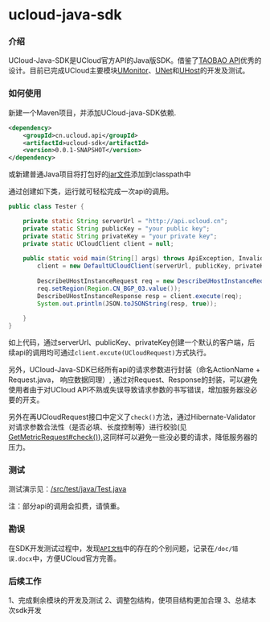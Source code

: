 # ucloud-java-sdk

### 介绍

UCloud-Java-SDK是UCloud官方API的Java版SDK。借鉴了[TAOBAO API](http://open.taobao.com/api/api_list.htm?spm=a219a.7386653.1998342671.4.Vb7FQs)优秀的设计。目前已完成UCloud主要模块[UMonitor](http://docs.ucloud.cn/api/umon/index.html)、[UNet](http://docs.ucloud.cn/api/unet/index.html)和[UHost](http://docs.ucloud.cn/api/uhost/index.html)的开发及测试。

### 如何使用

新建一个Maven项目，并添加UCloud-java-SDK依赖.
```xml
<dependency>
    <groupId>cn.ucloud.api</groupId>
    <artifactId>ucloud-sdk</artifactId>
    <version>0.0.1-SNAPSHOT</version>
</dependency>
```
或新建普通Java项目将打包好的[jar文件](https://gitcafe.com/pingqc/ucloud-java-sdk/blob/master/lib/ucloud-sdk-0.0.1-SNAPSHOT.jar)添加到classpath中

通过创建如下类，运行就可轻松完成一次api的调用。
```java
public class Tester {

	private static String serverUrl = "http://api.ucloud.cn";
	private static String publicKey = "your public key";
	private static String privateKey = "your private key";
	private static UCloudClient client = null;
	
	public static void main(String[] args) throws ApiException, InvalidRequestException {
		client = new DefaultUCloudClient(serverUrl, publicKey, privateKey);
		
		DescribeUHostInstanceRequest req = new DescribeUHostInstanceRequest();
		req.setRegion(Region.CN_BGP_03.value());
		DescribeUHostInstanceResponse resp = client.execute(req);
		System.out.println(JSON.toJSONString(resp, true));
		
	}
}
```
如上代码，通过serverUrl、publicKey、privateKey创建一个默认的客户端，后续api的调用均可通过`client.excute(UCloudRequest)`方式执行。

另外，UCloud-Java-SDK已经所有api的请求参数进行封装（命名ActionName + Request.java， 响应数据同理）,
通过对Request、Response的封装，可以避免使用者由于对UCloud API不熟或失误导致请求参数的书写错误，增加服务器没必要的开支。

另外在再UCloudRequest接口中定义了`check()`方法，通过Hibernate-Validator对请求参数合法性（是否必填、长度控制等）进行校验(见[GetMetricRequest#check()](https://gitcafe.com/pingqc/ucloud-java-sdk/blob/master/src/main/java/cn/ucloud/api/umon/request/GetMetricRequest.java#L112)),这同样可以避免一些没必要的请求，降低服务器的压力。


### 测试

测试演示见：[/src/test/java/Test.java](https://gitcafe.com/pingqc/ucloud-java-sdk/blob/master/src/test/java/Tester.java)

注：部分api的调用会扣费，请慎重。

### 勘误

在SDK开发测试过程中，发现[`API文档`](http://docs.ucloud.cn/api/index.html)中的存在的个别问题，记录在`/doc/错误.docx`中，方便UCloud官方完善。

### 后续工作
1、完成剩余模块的开发及测试
2、调整包结构，使项目结构更加合理
3、总结本次sdk开发
